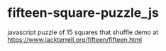 # fifteen-square-puzzle_js
javascript puzzle of 15 squares that shuffle
demo at https://www.jackterrell.org/fifteen/fifteen.html
